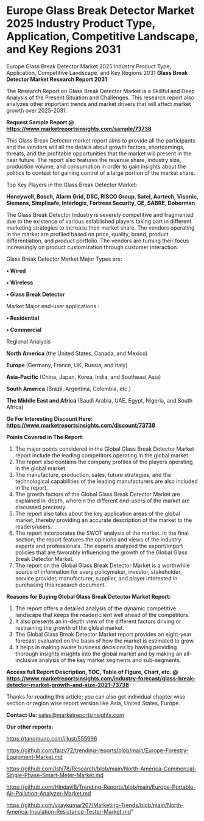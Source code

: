 # Europe Glass Break Detector Market 2025 Industry Product Type, Application, Competitive Landscape, and Key Regions 2031
Europe Glass Break Detector Market 2025 Industry Product Type, Application, Competitive Landscape, and Key Regions 2031
<strong>Glass Break Detector Market Research Report 2031</strong>

The Research Report on Glass Break Detector Market is a Skillful and Deep Analysis of the Present Situation and Challenges. This research report also analyzes other important trends and market drivers that will affect market growth over 2025-2031.

<strong>Request Sample Report @ <a href=https://www.marketreportsinsights.com/sample/73738>https://www.marketreportsinsights.com/sample/73738</a></strong>

This Glass Break Detector market report aims to provide all the participants and the vendors will all the details about growth factors, shortcomings, threats, and the profitable opportunities that the market will present in the near future. The report also features the revenue share, industry size, production volume, and consumption in order to gain insights about the politics to contest for gaining control of a large portion of the market share.

Top Key Players in the Glass Break Detector Market:

<strong>Honeywell, Bosch, Alarm Grid, DSC, RISCO Group, Satel, Aartech, Visonic, Siemens, Simplisafe, Interlogix, Fortress Security, GE, SABRE, Doberman</strong>

The Glass Break Detector Industry is severely competitive and fragmented due to the existence of various established players taking part in different marketing strategies to increase their market share. The vendors operating in the market are profiled based on price, quality, brand, product differentiation, and product portfolio. The vendors are turning their focus increasingly on product customization through customer interaction.

Glass Break Detector Market Major Types are:

<strong>• Wired

• Wireless

• Glass Break Detector</strong>

Market Major end-user applications :

<strong>• Residential

• Commercial</strong>

Regional Analysis

</u><strong><b>North America</b></strong> (the United States, Canada, and Mexico)

<strong><b>Europe </b></strong>(Germany, France, UK, Russia, and Italy)

<strong><b>Asia-Pacific</b></strong> (China, Japan, Korea, India, and Southeast Asia)

<strong><b>South America</b></strong> (Brazil, Argentina, Colombia, etc.)

<strong><b>The Middle East and Africa</b></strong> (Saudi Arabia, UAE, Egypt, Nigeria, and South Africa)

<strong>Go For Interesting Discount Here: <a href=https://www.marketreportsinsights.com/discount/73738>https://www.marketreportsinsights.com/discount/73738</a></strong>

<strong>Points Covered in The Report:</strong>
<ol>
  <li>The major points considered in the Global Glass Break Detector Market report include the leading competitors operating in the global market.</li>
  <li>The report also contains the company profiles of the players operating in the global market.</li>
  <li>The manufacture, production, sales, future strategies, and the technological capabilities of the leading manufacturers are also included in the report.</li>
  <li>The growth factors of the Global Glass Break Detector Market are explained in-depth, wherein the different end-users of the market are discussed precisely.</li>
  <li>The report also talks about the key application areas of the global market, thereby providing an accurate description of the market to the readers/users.</li>
  <li>The report incorporates the SWOT analysis of the market. In the final section, the report features the opinions and views of the industry experts and professionals. The experts analyzed the export/import policies that are favorably influencing the growth of the Global Glass Break Detector Market.</li>
  <li>The report on the Global Glass Break Detector Market is a worthwhile source of information for every policymaker, investor, stakeholder, service provider, manufacturer, supplier, and player interested in purchasing this research document.</li>
</ol>
<strong>Reasons for Buying Global Glass Break Detector Market Report:</strong>

<ol>
  <li>The report offers a detailed analysis of the dynamic competitive landscape that keeps the reader/client well ahead of the competitors.</li>
  <li>It also presents an in-depth view of the different factors driving or restraining the growth of the global market.</li>
  <li>The Global Glass Break Detector Market report provides an eight-year forecast evaluated on the basis of how the market is estimated to grow.</li>
  <li>It helps in making aware business decisions by having providing thorough insights insights into the global market and by making an all-inclusive analysis of the key market segments and sub-segments.</li>
</ol>
<strong>Access full Report Description, TOC, Table of Figure, Chart, etc. @ <a href=https://www.marketreportsinsights.com/industry-forecast/glass-break-detector-market-growth-and-size-2021-73738>https://www.marketreportsinsights.com/industry-forecast/glass-break-detector-market-growth-and-size-2021-73738</a></strong>


Thanks for reading this article; you can also get individual chapter wise section or region wise report version like Asia, United States, Europe.

<strong>Contact Us:</strong>
sales@marketreportsinsights.com

<strong>Our other reports:</strong>

<a href=https://tanomuno.com/illust/555996>https://tanomuno.com/illust/555996</a>

<a href=https://github.com/faizy72/trending-reports/blob/main/Europe-Forestry-Equipment-Market.md>https://github.com/faizy72/trending-reports/blob/main/Europe-Forestry-Equipment-Market.md</a>

<a href=https://github.com/Ishi78/Research/blob/main/North-America-Commercial-Single-Phase-Smart-Meter-Market.md>https://github.com/Ishi78/Research/blob/main/North-America-Commercial-Single-Phase-Smart-Meter-Market.md</a>

<a href=https://github.com/Hindavi8/Trending-Reports/blob/main/Europe-Portable-Air-Pollution-Analyzer-Market.md>https://github.com/Hindavi8/Trending-Reports/blob/main/Europe-Portable-Air-Pollution-Analyzer-Market.md</a>

<a href=https://github.com/vijaykumar207/Marketing-Trends/blob/main/North-America-Insulation-Resistance-Tester-Market.md>https://github.com/vijaykumar207/Marketing-Trends/blob/main/North-America-Insulation-Resistance-Tester-Market.md</a>"
